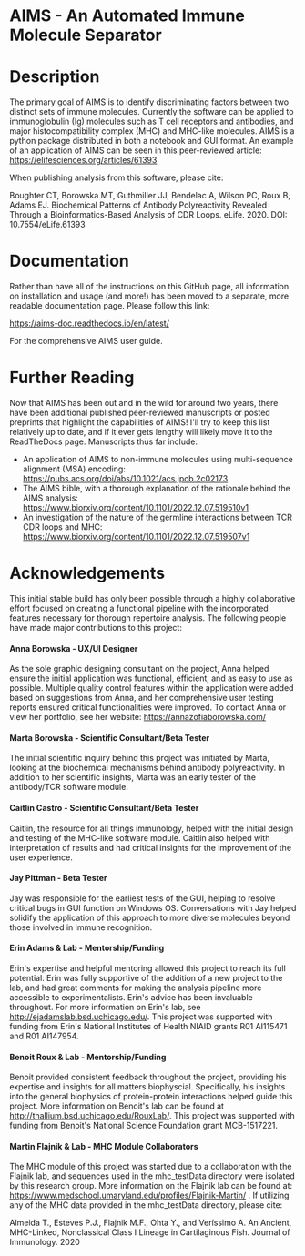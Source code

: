 # AIMS - An Automated Immune Molecule Separator

# Description
The primary goal of AIMS is to identify discriminating factors between two distinct sets of immune molecules. Currently the software can be applied to
immunoglobulin (Ig) molecules such as T cell receptors and antibodies, and major histocompatibility complex (MHC) and MHC-like molecules. 
AIMS is a python package distributed in both a notebook and GUI format. An example of an application of AIMS can be seen in
this peer-reviewed article: https://elifesciences.org/articles/61393

When publishing analysis from this software, please cite:

Boughter CT, Borowska MT, Guthmiller JJ, Bendelac A, Wilson PC, Roux B, Adams EJ. Biochemical Patterns of Antibody Polyreactivity Revealed Through a Bioinformatics-Based Analysis of CDR Loops. eLife. 2020. DOI: 10.7554/eLife.61393

# Documentation
Rather than have all of the instructions on this GitHub page, all information on installation and usage (and more!) has been moved to a separate, more readable documentation page. Please follow this link:

https://aims-doc.readthedocs.io/en/latest/

For the comprehensive AIMS user guide.

# Further Reading
Now that AIMS has been out and in the wild for around two years, there have been additional published peer-reviewed manuscripts or posted preprints that highlight the capabilities of AIMS! I'll try to keep this list relatively up to date, and if it ever gets lengthy will likely move it to the ReadTheDocs page. Manuscripts thus far include:

- An application of AIMS to non-immune molecules using multi-sequence alignment (MSA) encoding: https://pubs.acs.org/doi/abs/10.1021/acs.jpcb.2c02173
- The AIMS bible, with a thorough explanation of the rationale behind the AIMS analysis: https://www.biorxiv.org/content/10.1101/2022.12.07.519510v1
- An investigation of the nature of the germline interactions between TCR CDR loops and MHC: https://www.biorxiv.org/content/10.1101/2022.12.07.519507v1

# Acknowledgements
This initial stable build has only been possible through a highly collaborative effort focused on creating a functional pipeline with the incorporated features necessary for thorough repertoire analysis. The following people have made major contributions to this project:

#### Anna Borowska - UX/UI Designer
As the sole graphic designing consultant on the project, Anna helped ensure the initial application was functional, efficient, and as easy to use as possible. Multiple quality control features within the application were added based on suggestions from Anna, and her comprehensive user testing reports ensured critical functionalities were improved. To contact Anna or view her portfolio, see her website: https://annazofiaborowska.com/

#### Marta Borowska - Scientific Consultant/Beta Tester
The initial scientific inquiry behind this project was initiated by Marta, looking at the biochemical mechanisms behind antibody polyreactivity. In addition to her scientific insights, Marta was an early tester of the antibody/TCR software module.

#### Caitlin Castro - Scientific Consultant/Beta Tester
Caitlin, the resource for all things immunology, helped with the initial design and testing of the MHC-like software module. Caitlin also helped with interpretation of results and had critical insights for the improvement of the user experience.

#### Jay Pittman - Beta Tester
Jay was responsible for the earliest tests of the GUI, helping to resolve critical bugs in GUI function on Windows OS. Conversations with Jay helped solidify the application of this approach to more diverse molecules beyond those involved in immune recognition.

#### Erin Adams & Lab - Mentorship/Funding
Erin's expertise and helpful mentoring allowed this project to reach its full potential. Erin was fully supportive of the addition of a new project to the lab, and had great comments for making the analysis pipeline more accessible to experimentalists. Erin's advice has been invaluable throughout. For more information on Erin's lab, see http://ejadamslab.bsd.uchicago.edu/. This project was supported with funding from Erin's National Institutes of Health NIAID grants R01 AI115471 and R01 AI147954.

#### Benoit Roux & Lab - Mentorship/Funding
Benoit provided consistent feedback throughout the project, providing his expertise and insights for all matters biophyscial. Specifically, his insights into the general biophysics of protein-protein interactions helped guide this project. More information on Benoit's lab can be found at http://thallium.bsd.uchicago.edu/RouxLab/. This project was supported with funding from Benoit's National Science Foundation grant MCB-1517221.

#### Martin Flajnik & Lab - MHC Module Collaborators
The MHC module of this project was started due to a collaboration with the Flajnik lab, and sequences used in the mhc_testData directory were isolated by this research group. More information on the Flajnik lab can be found at: https://www.medschool.umaryland.edu/profiles/Flajnik-Martin/ . If utilizing any of the MHC data provided in the mhc_testData directory, please cite:

Almeida T., Esteves P.J., Flajnik M.F., Ohta Y., and Veríssimo A. An Ancient, MHC-Linked, Nonclassical Class I Lineage in Cartilaginous Fish. Journal of Immunology. 2020
